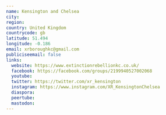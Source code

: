 ```yaml
---
name: Kensington and Chelsea
city:
region:
country: United Kingdom
countrycode: gb
latitude: 51.494
longitude: -0.186
email: xrboroughkc@gmail.com
publiciseemail: false
links:
  website: https://www.extinctionrebellionkc.co.uk/
  facebook: https://facebook.com/groups/2199940527002068
  youtube:
  twitter: https://twitter.com/xr_kensington
  instagram: https://www.instagram.com/XR_KensingtonChelsea
  diaspora:
  peertube:
  mastodon:
---
```

